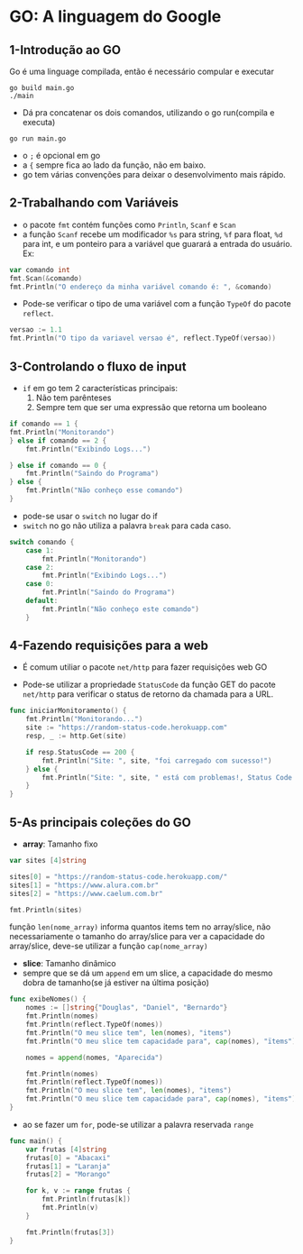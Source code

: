 # GO: A linguagem do Google

## 1-Introdução ao GO
Go é uma linguage compilada, então é necessário compular e executar

```
go build main.go
./main
```

- Dá pra concatenar os dois comandos, utilizando o go run(compila e executa)

```
go run main.go
```

- o `;` é opcional em go
- a `{` sempre fica ao lado da função, não em baixo.
- go tem várias convenções para deixar o desenvolvimento mais rápido.

## 2-Trabalhando com Variáveis

- o pacote `fmt` contém funções como `Println`, `Scanf` e `Scan`
- a função `Scanf` recebe um modificador `%s` para string, `%f` para float, `%d` para int, e um ponteiro para a variável que guarará a entrada do usuário. Ex:

```go
var comando int
fmt.Scan(&comando)
fmt.Println("O endereço da minha variável comando é: ", &comando)
```

- Pode-se verificar o tipo de uma variável com a função `TypeOf` do pacote `reflect`.

```go
versao := 1.1
fmt.Println("O tipo da variavel versao é", reflect.TypeOf(versao))
```

## 3-Controlando o fluxo de input

- `if` em go tem 2 características principais:
    1. Não tem parênteses
    2. Sempre tem que ser uma expressão que retorna um booleano
    
```go
if comando == 1 {
fmt.Println("Monitorando")
} else if comando == 2 {
    fmt.Println("Exibindo Logs...")

} else if comando == 0 {
    fmt.Println("Saindo do Programa")
} else {
    fmt.Println("Não conheço esse comando")
}
```

- pode-se usar o `switch` no lugar do if
- `switch` no go não utiliza a palavra `break` para cada caso.

```go
switch comando {
	case 1:
		fmt.Println("Monitorando")
	case 2:
		fmt.Println("Exibindo Logs...")
	case 0:
		fmt.Println("Saindo do Programa")
	default:
		fmt.Println("Não conheço este comando")
	}
```

## 4-Fazendo requisições para a web

- É comum utiliar o pacote `net/http` para fazer requisições web GO

- Pode-se utilizar a propriedade `StatusCode` da função GET do pacote `net/http` para verificar o status de retorno da chamada para a URL.

```go
func iniciarMonitoramento() {
	fmt.Println("Monitorando...")
	site := "https://random-status-code.herokuapp.com"
	resp, _ := http.Get(site)

	if resp.StatusCode == 200 {
		fmt.Println("Site: ", site, "foi carregado com sucesso!")
	} else {
		fmt.Println("Site: ", site, " está com problemas!, Status Code: ", resp.StatusCode)
	}
}
```


## 5-As principais coleções do GO

- **array**: Tamanho fixo

```go
var sites [4]string

sites[0] = "https://random-status-code.herokuapp.com/"
sites[1] = "https://www.alura.com.br"
sites[2] = "https://www.caelum.com.br"

fmt.Println(sites)
```

função `len(nome_array)` informa quantos items tem no array/slice, não necessariamente o tamanho do array/slice
para ver a capacidade do array/slice, deve-se utilizar a função `cap(nome_array)`

- **slice**: Tamanho dinâmico
- sempre que se dá um `append` em um slice, a capacidade do mesmo dobra de tamanho(se já estiver na última posição)

```go
func exibeNomes() {
	nomes := []string{"Douglas", "Daniel", "Bernardo"}
	fmt.Println(nomes)
	fmt.Println(reflect.TypeOf(nomes))
	fmt.Println("O meu slice tem", len(nomes), "items")
	fmt.Println("O meu slice tem capacidade para", cap(nomes), "ïtems")

	nomes = append(nomes, "Aparecida")

	fmt.Println(nomes)
	fmt.Println(reflect.TypeOf(nomes))
	fmt.Println("O meu slice tem", len(nomes), "items")
	fmt.Println("O meu slice tem capacidade para", cap(nomes), "items")
}
```

- ao se fazer um `for`, pode-se utilizar a palavra reservada `range`

```go
func main() {
	var frutas [4]string
	frutas[0] = "Abacaxi"
	frutas[1] = "Laranja"
	frutas[2] = "Morango"

	for k, v := range frutas {
		fmt.Println(frutas[k])
		fmt.Println(v)
	}

	fmt.Println(frutas[3])
}
```







